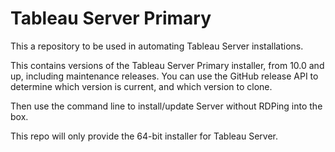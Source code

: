 # Tableau Server Primary
This a repository to be used in automating Tableau Server installations.

This contains versions of the Tableau Server Primary installer, from 10.0 and up, including maintenance releases. You can use the GitHub release API to determine which version is current, and which version to clone. 

Then use the command line to install/update Server without RDPing into the box.

This repo will only provide the 64-bit installer for Tableau Server.
